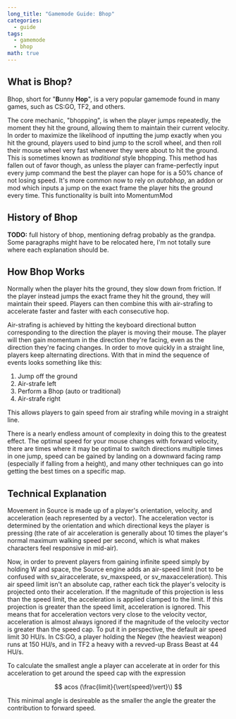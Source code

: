 ```yaml
---
long_title: "Gamemode Guide: Bhop"
categories:
  - guide
tags:
  - gamemode
  - bhop
math: true
---
```


## What is Bhop?

Bhop, short for "**B**unny **Hop**", is a very popular gamemode found in many games, such as CS:GO, TF2, and others.

The core mechanic, "bhopping", is when the player jumps repeatedly, the moment they hit the ground, allowing them to maintain their current velocity. In order to maximize the likelihood of inputting the jump exactly when you hit the ground, players used to bind jump to the scroll wheel, and then roll their mouse wheel very fast whenever they were about to hit the ground. This is sometimes known as *traditional* style bhopping. This method has fallen out of favor though, as unless the player can frame-perfectly input every jump command the best the player can hope for is a 50% chance of not losing speed. It's more common now to rely on *autobhop*, an addon or mod which inputs a jump on the exact frame the player hits the ground every time. This functionality is built into MomentumMod

## History of Bhop

**TODO:** full history of bhop, mentioning defrag probably as the grandpa. Some paragraphs might have to be relocated here, I'm not totally sure where each explanation should be.

## How Bhop Works

Normally when the player hits the ground, they slow down from friction. If the player instead jumps the exact frame they hit the ground, they will maintain their speed. Players can then combine this with air-strafing to accelerate faster and faster with each consecutive hop.

Air-strafing is achieved by hitting the keyboard directional button corresponding to the direction the player is moving their mouse. The player will then gain momentum in the direction they're facing, even as the direction they're facing changes. In order to move quickly in a straight line, players keep alternating directions. With that in mind the sequence of events looks something like this:

1. Jump off the ground
2. Air-strafe left
3. Perform a Bhop (auto or traditional)
4. Air-strafe right

This allows players to gain speed from air strafing while moving in a straight line.

There is a nearly endless amount of complexity in doing this to the greatest effect. The optimal speed for your mouse changes with forward velocity, there are times where it may be optimal to switch directions multiple times in one jump, speed can be gained by landing on a downward facing ramp (especially if falling from a height), and many other techniques can go into getting the best times on a specific map.

## Technical Explanation

Movement in Source is made up of a player's orientation, velocity, and acceleration (each represented by a vector). The acceleration vector is determined by the orientation and which directional keys the player is pressing (the rate of air acceleration is generally about 10 times the player's normal maximum walking speed per second, which is what makes characters feel responsive in mid-air).

Now, in order to prevent players from gaining infinite speed simply by holding W and space, the Source engine adds an air-speed limit (not to be confused with sv_airaccelerate, sv_maxspeed, or sv_maxacceleration). This air speed limit isn't an absolute cap, rather each tick the player's velocity is projected onto their acceleration. If the magnitude of this projection is less than the speed limit, the acceleration is applied clamped to the limit. If this projection is greater than the speed limit, acceleration is ignored. This means that for acceleration vectors very close to the velocity vector, acceleration is almost always ignored if the magnitude of the velocity vector is greater than the speed cap. To put it in perspective, the default air speed limit 30 HU/s. In CS:GO, a player holding the Negev (the heaviest weapon) runs at 150 HU/s, and in TF2 a heavy with a revved-up Brass Beast at 44 HU/s.

To calculate the smallest angle a player can accelerate at in order for this acceleration to get around the speed cap with the expression 

$$ acos (\frac{limit}{\vert{speed}\vert}\) $$

This minimal angle is desireable as the smaller the angle the greater the contribution to forward speed.
